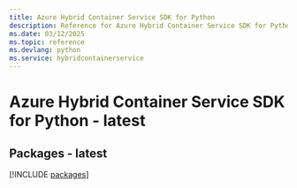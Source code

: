 ```yaml
---
title: Azure Hybrid Container Service SDK for Python
description: Reference for Azure Hybrid Container Service SDK for Python
ms.date: 03/12/2025
ms.topic: reference
ms.devlang: python
ms.service: hybridcontainerservice
---
```

# Azure Hybrid Container Service SDK for Python - latest
## Packages - latest
[!INCLUDE [packages](hybrid-container-service-index.md)]